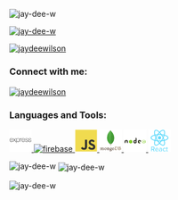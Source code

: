 <p align="left"> <img src="https://komarev.com/ghpvc/?username=jay-dee-w&label=Profile%20views&color=0e75b6&style=flat" alt="jay-dee-w" /> </p>

<p align="left"> <a href="https://github.com/ryo-ma/github-profile-trophy"><img src="https://github-profile-trophy.vercel.app/?username=jay-dee-w" alt="jay-dee-w" /></a> </p>

<p align="left"> <a href="https://twitter.com/jaydeewilson" target="blank"><img src="https://img.shields.io/twitter/follow/jaydeewilson?logo=twitter&style=for-the-badge" alt="jaydeewilson" /></a> </p>

<h3 align="left">Connect with me:</h3>
<p align="left">
<a href="https://twitter.com/jaydeewilson" target="blank"><img align="center" src="https://raw.githubusercontent.com/rahuldkjain/github-profile-readme-generator/master/src/images/icons/Social/twitter.svg" alt="jaydeewilson" height="30" width="40" /></a>
</p>

<h3 align="left">Languages and Tools:</h3>
<p align="left"> <a href="https://expressjs.com" target="_blank"> <img src="https://raw.githubusercontent.com/devicons/devicon/master/icons/express/express-original-wordmark.svg" alt="express" width="40" height="40"/> </a> <a href="https://firebase.google.com/" target="_blank"> <img src="https://www.vectorlogo.zone/logos/firebase/firebase-icon.svg" alt="firebase" width="40" height="40"/> </a> <a href="https://developer.mozilla.org/en-US/docs/Web/JavaScript" target="_blank"> <img src="https://raw.githubusercontent.com/devicons/devicon/master/icons/javascript/javascript-original.svg" alt="javascript" width="40" height="40"/> </a> <a href="https://www.mongodb.com/" target="_blank"> <img src="https://raw.githubusercontent.com/devicons/devicon/master/icons/mongodb/mongodb-original-wordmark.svg" alt="mongodb" width="40" height="40"/> </a> <a href="https://nodejs.org" target="_blank"> <img src="https://raw.githubusercontent.com/devicons/devicon/master/icons/nodejs/nodejs-original-wordmark.svg" alt="nodejs" width="40" height="40"/> </a> <a href="https://reactjs.org/" target="_blank"> <img src="https://raw.githubusercontent.com/devicons/devicon/master/icons/react/react-original-wordmark.svg" alt="react" width="40" height="40"/> </a> </p>

<p><img align="left" src="https://github-readme-stats.vercel.app/api/top-langs?username=jay-dee-w&show_icons=true&locale=en&layout=compact" alt="jay-dee-w" /></p>

<p>&nbsp;<img align="center" src="https://github-readme-stats.vercel.app/api?username=jay-dee-w&show_icons=true&locale=en" alt="jay-dee-w" /></p>

<p><img align="center" src="https://github-readme-streak-stats.herokuapp.com/?user=jay-dee-w&" alt="jay-dee-w" /></p>

